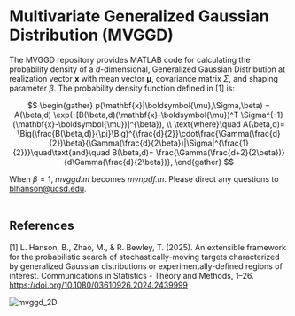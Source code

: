 # Multivariate Generalized Gaussian Distribution (MVGGD)
The MVGGD repository provides MATLAB code for calculating the probability density of a *d*-dimensional, Generalized Gaussian Distribution at realization vector $\boldsymbol{x}$ with mean vector $\boldsymbol{\mu}$, covariance matrix $\Sigma$, and shaping parameter $\beta$. The probability density function defined in [1] is:  <br>

$$
\begin{gather}
    p(\mathbf{x}|\boldsymbol{\mu},\Sigma,\beta) =  A(\beta,d)
    \exp(-[B(\beta,d)(\mathbf{x}-\boldsymbol{\mu})^T \Sigma^{-1}(\mathbf{x}-\boldsymbol{\mu})]^{\beta}),
    \\ 
    \text{where}\quad A(\beta,d)= \Big(\frac{B(\beta,d)}{\pi}\Big)^{\frac{d}{2}}\cdot\frac{\Gamma(\frac{d}{2})\beta}{\Gamma(\frac{d}{2\beta})|\Sigma|^{\frac{1}{2}}}\quad\text{and}\quad B(\beta,d)= \frac{\Gamma(\frac{d+2}{2\beta})}{d\Gamma(\frac{d}{2\beta})}, 
\end{gather}
$$

When $\beta = 1$, *mvggd.m* becomes *mvnpdf.m*. Please direct any questions to blhanson@ucsd.edu. <br><br>

## References
[1] L. Hanson, B., Zhao, M., & R. Bewley, T. (2025). An extensible framework for the probabilistic search of stochastically-moving targets characterized by generalized Gaussian distributions or  experimentally-defined regions of interest. Communications in Statistics - Theory and Methods, 1–26. https://doi.org/10.1080/03610926.2024.2439999

![mvggd_2D](https://github.com/user-attachments/assets/13da27b3-b6f5-430d-9fb4-487800d598e9)
